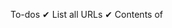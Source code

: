 To-dos
✔ List all URLs
✔ Contents of <TITLE> 
✔ Duplicate detection, report duplicate page URLs
✔ List URLs of graphic files
✔ tf-df with stemming
✔ 20 most common words
CSE7337, Aditya Rao (47221503)


This project requires the following python packages to be installed:
scrapy, beautifulsoup4 and nltk.

After navigating to the crawler directory, run

> scrapy crawl crawly

where crawly is the name of this crawler

* Most of the outputs (duplicates, indexed URLs, parsed documents, URL of graphic files, 20 most common words)
  are printed in the log.

* On successful run, the spider will also generate tf-df.csv in this directory, which contains all the
  term and document frequencies of parsed documents.

![picture](page_as_doc.png)
![picture](page_as_doc2.png)
![picture](url_stats.png)

* Data Structures:
- The different link stats (broken urls, links of duplicates, graphic file links, indexed links)
 are all stored in lists
- The words along with their counts are stored as key-value pairs 
  in a Counter (a Dictionary-based implementation in Python)
- A dictionary is used to store page response signatures (fingerprints) and their urls as key-value pairs respectively.
  A page with the same text will have the same signature, and hence will be a duplicate. This is output in the logs.
- Details of a parsed page are recorded and stored as a Document, which is a dictionary that holds values of
  url, term-incidence, term-frequency and the doc-id (signature/fingerprint).





